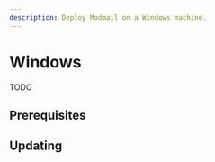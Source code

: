 ```yaml
---
description: Deploy Modmail on a Windows machine.
---
```


# Windows

TODO

## Prerequisites

## Updating

